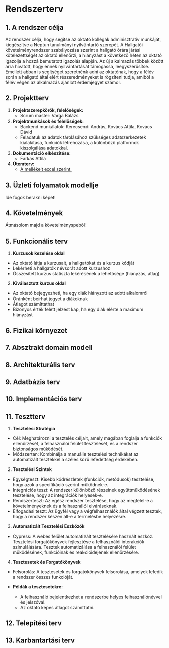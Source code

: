# Rendszerterv
## 1.	A rendszer célja
Az rendszer célja, hogy segítse az oktató kollégák adminisztratív munkáját, kiegészítve a Neptun tanulmányi nyilvántartó szerepét. A Hallgatói követelményrendszer szabályozása szerint a hallgató órára járási kötelezettségét az oktató ellenőrzi, a hiányzást a következő héten az oktató igazolja a hozzá bemutatott igazolás alapján. Az új alkalmazás többek között arra hivatott, hogy ennek nyilvántartását támogassa, leegyszerűsítse. Emellett abban is segítséget szeretnénk adni az oktatónak, hogy a félév során a hallgató által elért részeredményeket is rögzíteni tudja, amiból a félév végén az alkalmazás ajánlott érdemjegyet számol. 
## 2.	Projektterv

1. **Projektszerepkörök, felelőségek:**
   - Scrum master: Varga Balázs
2. **Projektmunkások és felelőségek:**
   - Backend munkálatok: Kerecsendi András, Kovács Attila, Kovács Dávid
   - Feladatuk az adatok tárolásához szükséges adatszerkezetek kialakítása, funkciók létrehozása, a különböző platformok kiszolgálása adatokkal.
3. **Dokumentáció elkészítése:**
   - Farkas Attila
4. **Ütemterv:**
   - [A mellékelt excel szerint.](https://github.com/enbeze93/N-team/blob/main/Dokument%C3%A1ci%C3%B3k/GanttAFP2.xlsx)


## 3. Üzleti folyamatok modellje
Ide fogok berakni képet!

## 4. Követelmények
Átmásolom majd a követelményspeből!

## 5. Funkcionális terv

1. **Kurzusok kezelése oldal**
- Az oktató látja a kurzusait, a hallgatókat és a kurzus kódját
- Lekérheti a hallgatók névsorát adott kurzushoz
- Összesített kurzus statiszta lekérésének a lehetősége (hiányzás, átlag)

2. **Kiválasztott kurzus oldal**
- Az oktató bejegyezheti, ha egy diák hiányzott az adott alkalomról
- Óránként beírhat jegyet a diákoknak
- Átlagot számíttathat
- Bizonyos érték felett jelzést kap, ha egy diák elérte a maximum hiányzást
## 6. Fizikai környezet

## 7. Absztrakt domain modell

## 8. Architekturális terv 

## 9. Adatbázis terv

## 10. Implementációs terv

## 11. Tesztterv
1. **Tesztelési Stratégia**
- Cél: Meghatározni a tesztelés céljait, amely magában foglalja a funkciók ellenőrzését, a felhasználói felület tesztelését, és a rendszer biztonságos működését.
- Módszertan: Kombinálja a manuális tesztelési technikákat az automatizált tesztekkel a széles körű lefedettség érdekében.
2. **Tesztelési Szintek**
- Egységteszt: Kisebb kódrészletek (funkciók, metódusok) tesztelése, hogy azok a specifikáció szerint működnek-e.
- Integrációs teszt: A rendszer különböző részeinek együttműködésének tesztelése, hogy az integrációk helyesek-e.
- Rendszerteszt: Az egész rendszer tesztelése, hogy az megfelel-e a követelményeknek és a felhasználói elvárásoknak.
- Elfogadási teszt: Az ügyfél vagy a végfelhasználók által végzett tesztek, hogy a rendszer készen áll-e a termelésbe helyezésre.
3. **Automatizált Tesztelési Eszközök**
- Cypress: A webes felület automatizált tesztelésére használt eszköz.
Tesztelési forgatókönyvek fejlesztése a felhasználói interakciók szimulálására.
Tesztek automatizálása a felhasználói felület működésének, funkcióinak és reakcióidejének ellenőrzésére.
4. **Tesztesetek és Forgatókönyvek**
- Felsorolás: A tesztesetek és forgatókönyvek felsorolása, amelyek lefedik a rendszer összes funkcióját.

- **Példák a tesztesetekre:**
   -   A felhasználó bejelentkezhet a rendszerbe helyes felhasználónévvel és jelszóval.
   -   Az oktató képes átlagot számíttatni.



## 12. Telepítési terv

## 13. Karbantartási terv

